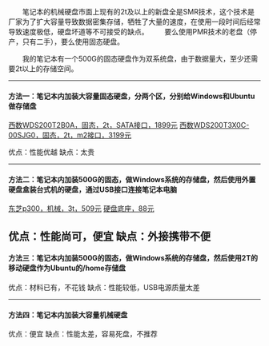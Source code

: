 
&emsp;&emsp;笔记本的机械硬盘市面上现有的2t及以上的新盘全是SMR技术，这个技术是厂家为了扩大容量导致数据密集存储，牺牲了大量的速度，在使用一段时间后经常导致速度极低，硬盘坏道等不可接受的缺点。
&emsp;&emsp;要么使用PMR技术的老盘（停产，只有二手），要么使用固态硬盘。

&emsp;&emsp;我的笔记本有一个500G的固态硬盘作为双系统盘，由于数据量大，至少还需要2t以上的存储空间。

---

#### 方法一：笔记本内加装大容量固态硬盘，分两个区，分别给Windows和Ubuntu做存储盘

[西数WDS200T2B0A，固态，2t，SATA接口，1899元](https://item.jd.com/5978658.html#crumb-wrap)
[西数WDS200T3X0C-00SJG0，固态，2t，m2接口，3199元](https://item.jd.com/100003301498.html)

优点：性能优越
缺点：太贵

---

#### 方法二：笔记本内加装500G的固态，做Windows系统的存储盘，然后使用外置硬盘盒装台式机的硬盘，通过USB接口连接笔记本电脑

[东芝p300，机械，3t，509元](https://item.jd.com/2066790.html)
[硬盘底座，88元](https://item.jd.com/25384626926.html)

优点：性能尚可，便宜
缺点：外接携带不便
---

#### 方法三：笔记本内加装500G的固态，做Windows系统的存储盘，然后使用2T的移动硬盘作为Ubuntu的/home存储盘

优点：材料已有，不花钱
缺点：性能较低，USB电源质量太差


---

#### 方法四：笔记本内加装大容量机械硬盘

优点：便宜
缺点：性能太差，容易死盘，不推荐
